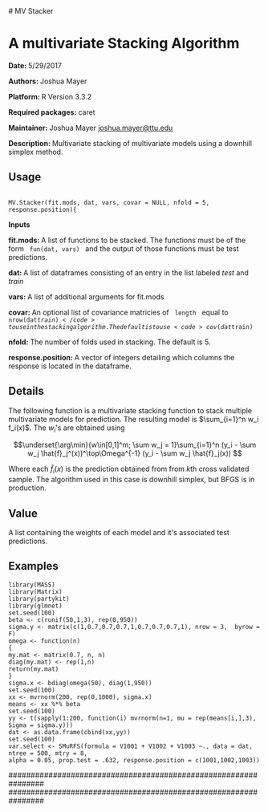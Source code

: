 
<head>
    # MV Stacker
    <script type="text/javascript"
            src="http://cdn.mathjax.org/mathjax/latest/MathJax.js?config=TeX-AMS-MML_HTMLorMML">
    </script>
</head>

<h1> A multivariate Stacking Algorithm </h1>

<b> Date: </b> 5/29/2017

<b> Authors: </b> Joshua Mayer

<b> Platform: </b> R Version 3.3.2

<b> Required packages: </b>  caret

<b> Maintainer: </b> Joshua Mayer <emph> joshua.mayer@ttu.edu </emph> 

<b> Description: </b> Multivariate stacking of multivariate models using a downhill simplex method.

<h2> Usage </h2>

<code>
MV.Stacker(fit.mods, dat, vars, covar = NULL, nfold = 5, response.position){
</code>

<b> Inputs </b>

<strong> fit.mods: </strong> A list of functions to be stacked. The functions must be of the form <code> fun(dat, vars) </code> and the output of those functions must be test predictions.

<strong> dat: </strong> A list of dataframes consisting of an entry in the list labeled <i> test </i> and <i> train </i>

<strong> vars: </strong> A list of additional arguments for fit.mods

<strong> covar: </strong> An optional list of covariance matricies of <code> length </code> equal to <code>nrow(dat$train) </code>  to use in the stacking algorithm. The default is to use <code> cov(dat$train) </code>

<strong> nfold: </strong> The number of folds used in stacking. The default is 5.

<strong> response.position: </strong> A vector of integers detailing which columns the response is located in the dataframe.


<h2> Details </h2> 

The following function is a multivariate stacking function to stack multiple multivariate models for prediction. The resulting model is $\sum_{i=1}^n w_i f_i(x)$. The $w_i$'s are obtained using 

$$\underset{\arg\min}{w\in[0,1]^m; \sum w_j = 1}\sum_{i=1}^n (y_i - \sum w_j \hat{f}_j^(x))^\top\Omega^{-1} (y_i - \sum w_j \hat{f}_j(x)) $$

Where each $\hat{f}_i(x)$ is the prediction obtained from from $k$th cross validated sample. The algorithm used in this case is downhill simplex, but BFGS is in production.

<h2> Value </h2> A list containing the weights of each model and it's associated test predictions. 

<h2> Examples </h2> 

    library(MASS)
    library(Matrix)
    library(partykit)
    library(glmnet)
    set.seed(100)
    beta <- c(runif(50,1,3), rep(0,950))  
    sigma.y <- matrix(c(1,0.7,0.7,0.7,1,0.7,0.7,0.7,1), nrow = 3,  byrow = F)
    omega <- function(n)
    {
    my.mat <- matrix(0.7, n, n)
    diag(my.mat) <- rep(1,n)
    return(my.mat)
    }
    sigma.x <- bdiag(omega(50), diag(1,950))
    set.seed(100)    
    xx <- mvrnorm(200, rep(0,1000), sigma.x)
    means <- xx %*% beta
    set.seed(100)
    yy <- t(sapply(1:200, function(i) mvrnorm(n=1, mu = rep(means[i,],3), Sigma = sigma.y)))
    dat <- as.data.frame(cbind(xx,yy))
    set.seed(100)
    var.select <- SMuRFS(formula = V1001 + V1002 + V1003 ~., data = dat, ntree = 500, mtry = 8,
    alpha = 0.05, prop.test = .632, response.position = c(1001,1002,1003))

################################################################
################################################################


